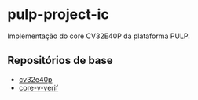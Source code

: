 # pulp-project-ic
Implementação do core CV32E40P da plataforma PULP.

## Repositórios de base
- [cv32e40p](https://github.com/openhwgroup/cv32e40p)
- [core-v-verif](https://github.com/openhwgroup/core-v-verif)
